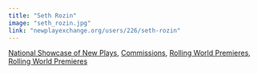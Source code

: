 ```yaml
---
title: "Seth Rozin"
image: "seth_rozin.jpg"
link: "newplayexchange.org/users/226/seth-rozin"
---
```


[National Showcase of New Plays](/programs/national-showcase-of-new-plays), [Commissions](/programs/commissions), [Rolling World Premieres](/programs/rolling-world-premieres), [Rolling World Premieres](/programs/rolling-world-premieres)
